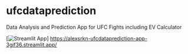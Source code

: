 # ufcdataprediction
Data Analysis and Prediction App for UFC Fights including EV Calculator


[![Streamlit App](https://static.streamlit.io/badges/streamlit_badge_black_white.svg)]
https://alexsrkn-ufcdataprediction-app-3gif36.streamlit.app/
